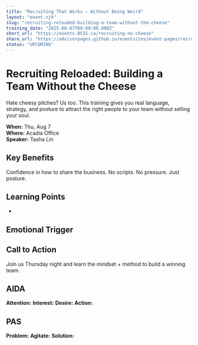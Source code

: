 ```yaml
---
title: "Recruiting That Works — Without Being Weird"
layout: "event.njk"
slug: "recruiting-reloaded-building-a-team-without-the-cheese"
training_date: "2025-08-07T00:00:00.000Z"
short_url: "https://events.8531.ca/recruiting-no-cheese"
share_url: "https://advisorpages.github.io/eventsites/event-pages/recruiting-reloaded-building-a-team-without-the-cheese/"
status: "UPCOMING"
---
```


# Recruiting Reloaded: Building a Team Without the Cheese

Hate cheesy pitches? Us too. This training gives you real language, strategy, and posture to attract the right people to your team without selling your soul.

**When:** Thu, Aug 7  
**Where:** Acadia Office  
**Speaker:** Tasha Lin

## Key Benefits
Confidence in how to share the business. No scripts. No pressure. Just posture.

## Learning Points
- 

## Emotional Trigger


## Call to Action
Join us Thursday night and learn the mindset + method to build a winning team.

## AIDA
**Attention:** 
**Interest:** 
**Desire:** 
**Action:** 

## PAS
**Problem:** 
**Agitate:** 
**Solution:** 
